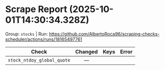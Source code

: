 # Scrape Report (2025-10-01T14:30:34.328Z)

Group: `stocks`  |  Run: https://github.com/AlbertoRoca96/scraping-checks-scheduler/actions/runs/18165497761

| Check | Changed | Keys | Error |
|---|:---:|:--|:--|
| `stock_ntdoy_global_quote` | — |  |  |
